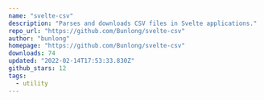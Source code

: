 ```yaml
---
name: "svelte-csv"
description: "Parses and downloads CSV files in Svelte applications."
repo_url: "https://github.com/Bunlong/svelte-csv"
author: "bunlong"
homepage: "https://github.com/Bunlong/svelte-csv"
downloads: 74
updated: "2022-02-14T17:53:33.830Z"
github_stars: 12
tags: 
  - utility
---
```

